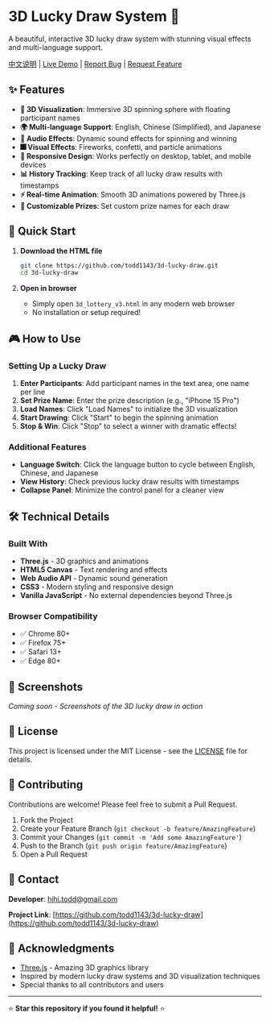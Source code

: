 # 3D Lucky Draw System 🎰

A beautiful, interactive 3D lucky draw system with stunning visual effects and multi-language support.

[中文说明](README_zh.md) | [Live Demo](https://todd1143.github.io/3d-lucky-draw/) | [Report Bug](mailto:hihi.todd@gmail.com?subject=Bug%20Report%20-%203D%20Lucky%20Draw%20System) | [Request Feature](mailto:hihi.todd@gmail.com?subject=Feature%20Request%20-%203D%20Lucky%20Draw%20System)

## ✨ Features

- **🎨 3D Visualization**: Immersive 3D spinning sphere with floating participant names
- **🌍 Multi-language Support**: English, Chinese (Simplified), and Japanese
- **🎵 Audio Effects**: Dynamic sound effects for spinning and winning
- **🎆 Visual Effects**: Fireworks, confetti, and particle animations
- **📱 Responsive Design**: Works perfectly on desktop, tablet, and mobile devices
- **📊 History Tracking**: Keep track of all lucky draw results with timestamps
- **⚡ Real-time Animation**: Smooth 3D animations powered by Three.js
- **🎯 Customizable Prizes**: Set custom prize names for each draw

## 🚀 Quick Start

1. **Download the HTML file**
   ```bash
   git clone https://github.com/todd1143/3d-lucky-draw.git
   cd 3d-lucky-draw
   ```

2. **Open in browser**
   - Simply open `3d_lottery_v3.html` in any modern web browser
   - No installation or setup required!

## 🎮 How to Use

### Setting Up a Lucky Draw

1. **Enter Participants**: Add participant names in the text area, one name per line
2. **Set Prize Name**: Enter the prize description (e.g., "iPhone 15 Pro")
3. **Load Names**: Click "Load Names" to initialize the 3D visualization
4. **Start Drawing**: Click "Start" to begin the spinning animation
5. **Stop & Win**: Click "Stop" to select a winner with dramatic effects!

### Additional Features

- **Language Switch**: Click the language button to cycle between English, Chinese, and Japanese
- **View History**: Check previous lucky draw results with timestamps
- **Collapse Panel**: Minimize the control panel for a cleaner view

## 🛠️ Technical Details

### Built With

- **Three.js** - 3D graphics and animations
- **HTML5 Canvas** - Text rendering and effects
- **Web Audio API** - Dynamic sound generation
- **CSS3** - Modern styling and responsive design
- **Vanilla JavaScript** - No external dependencies beyond Three.js

### Browser Compatibility

- ✅ Chrome 80+
- ✅ Firefox 75+
- ✅ Safari 13+
- ✅ Edge 80+

## 🎨 Screenshots

<!-- Add screenshots here -->
*Coming soon - Screenshots of the 3D lucky draw in action*

## 📝 License

This project is licensed under the MIT License - see the [LICENSE](LICENSE) file for details.

## 🤝 Contributing

Contributions are welcome! Please feel free to submit a Pull Request.

1. Fork the Project
2. Create your Feature Branch (`git checkout -b feature/AmazingFeature`)
3. Commit your Changes (`git commit -m 'Add some AmazingFeature'`)
4. Push to the Branch (`git push origin feature/AmazingFeature`)
5. Open a Pull Request

## 📧 Contact

**Developer**: hihi.todd@gmail.com

**Project Link**: [https://github.com/todd1143/3d-lucky-draw](https://github.com/todd1143/3d-lucky-draw)

## 🎉 Acknowledgments

- [Three.js](https://threejs.org/) - Amazing 3D graphics library
- Inspired by modern lucky draw systems and 3D visualization techniques
- Special thanks to all contributors and users

---

⭐ **Star this repository if you found it helpful!** ⭐ 
